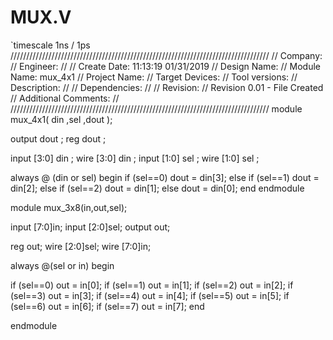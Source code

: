 # MUX.V
`timescale 1ns / 1ps
//////////////////////////////////////////////////////////////////////////////////
// Company: 
// Engineer: 
// 
// Create Date:    11:13:19 01/31/2019 
// Design Name: 
// Module Name:    mux_4x1 
// Project Name: 
// Target Devices: 
// Tool versions: 
// Description: 
//
// Dependencies: 
//
// Revision: 
// Revision 0.01 - File Created
// Additional Comments: 
//
//////////////////////////////////////////////////////////////////////////////////
module mux_4x1( din ,sel ,dout );

output dout ;
reg dout ;

input [3:0] din ;
wire [3:0] din ;
input [1:0] sel ;
wire [1:0] sel ;

always @ (din or sel) begin
 if (sel==0)
  dout = din[3];
 else if (sel==1)
  dout = din[2];
 else if (sel==2)
  dout = din[1];
 else
  dout = din[0];
end
endmodule

module mux_3x8(in,out,sel);
 
input [7:0]in;
input [2:0]sel;
output out;
 
reg out;
wire [2:0]sel;
wire [7:0]in;
 
always @(sel or in)
begin
 
if (sel==0)
out = in[0];
if (sel==1)
out = in[1];
if (sel==2)
out = in[2];
if (sel==3)
out = in[3];
if (sel==4)
out = in[4];
if (sel==5)
out = in[5];
if (sel==6)
out = in[6];
if (sel==7)
out = in[7];
end
 
endmodule
